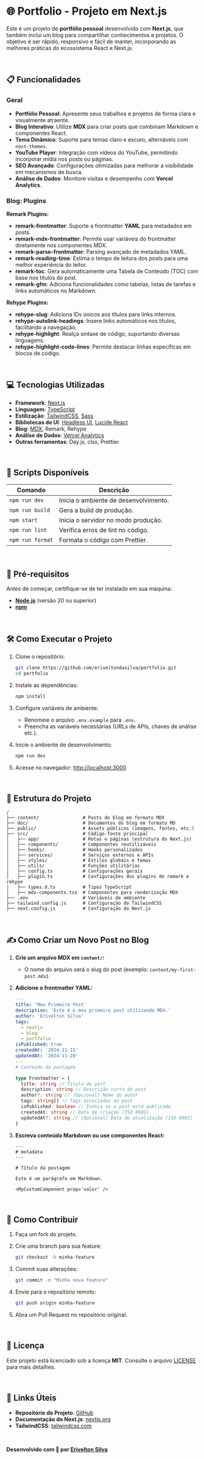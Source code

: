 # 🌐 **Portfolio - Projeto em Next.js**

Este é um projeto de **portfólio pessoal** desenvolvido com **Next.js**, que também inclui um blog para compartilhar conhecimentos e projetos. O objetivo é ser rápido, responsivo e fácil de manter, incorporando as melhores práticas do ecossistema React e Next.js.

<br />

## 📋 **Funcionalidades**

### Geral

- **Portfólio Pessoal**: Apresente seus trabalhos e projetos de forma clara e visualmente atraente.
- **Blog Interativo**: Utilize **MDX** para criar posts que combinam Markdown e componentes React.
- **Tema Dinâmico**: Suporte para temas claro e escuro, alternáveis com `next-themes`.
- **YouTube Player**: Integração com vídeos do YouTube, permitindo incorporar mídia nos posts ou páginas.
- **SEO Avançado**: Configurações otimizadas para melhorar a visibilidade em mecanismos de busca.
- **Análise de Dados**: Monitore visitas e desempenho com **Vercel Analytics**.

### Blog: Plugins

**Remark Plugins:**

- **remark-frontmatter**: Suporte a frontmatter **YAML** para metadados em posts.
- **remark-mdx-frontmatter**: Permite usar variáveis do frontmatter diretamente nos componentes MDX.
- **remark-parse-frontmatter**: Parsing avançado de metadados YAML.
- **remark-reading-time**: Estima o tempo de leitura dos posts para uma melhor experiência do leitor.
- **remark-toc**: Gera automaticamente uma Tabela de Conteúdo (TOC) com base nos títulos do post.
- **remark-gfm**: Adiciona funcionalidades como tabelas, listas de tarefas e links automáticos no Markdown.

**Rehype Plugins:**

- **rehype-slug**: Adiciona IDs únicos aos títulos para links internos.
- **rehype-autolink-headings**: Insere links automáticos nos títulos, facilitando a navegação.
- **rehype-highlight**: Realça sintaxe de código, suportando diversas linguagens.
- **rehype-highlight-code-lines**: Permite destacar linhas específicas em blocos de código.

<br />

## 💻 **Tecnologias Utilizadas**

- **Framework**: [Next.js](https://nextjs.org/)
- **Linguagem**: [TypeScript](https://www.typescriptlang.org/)
- **Estilização**: [TailwindCSS](https://tailwindcss.com/), [Sass](https://sass-lang.com/)
- **Bibliotecas de UI**: [Headless UI](https://headlessui.dev/), [Lucide React](https://lucide.dev/)
- **Blog**: [MDX](https://mdxjs.com/), Remark, Rehype
- **Análise de Dados**: [Vercel Analytics](https://vercel.com/docs/analytics/)
- **Outras ferramentas**: Day.js, clsx, Prettier

<br />

## 🚀 **Scripts Disponíveis**

| Comando          | Descrição                             |
| ---------------- | ------------------------------------- |
| `npm run dev`    | Inicia o ambiente de desenvolvimento. |
| `npm run build`  | Gera a build de produção.             |
| `npm start`      | Inicia o servidor no modo produção.   |
| `npm run lint`   | Verifica erros de lint no código.     |
| `npm run format` | Formata o código com Prettier.        |

<br />

## 📖 **Pré-requisitos**

Antes de começar, certifique-se de ter instalado em sua máquina:

- **[Node.js](https://nodejs.org/)** (versão 20 ou superior)
- **[npm](https://www.npmjs.com/)**

<br />

## 🛠️ **Como Executar o Projeto**

1. Clone o repositório:

   ```bash
   git clone https://github.com/eriveltondasilva/portfolio.git
   cd portfolio
   ```

2. Instale as dependências:

   ```bash
   npm install
   ```

3. Configure variáveis de ambiente:

   - Renomeie o arquivo `.env.example` para `.env`.
   - Preencha as variáveis necessárias (URLs de APIs, chaves de análise etc.).

4. Inicie o ambiente de desenvolvimento:

   ```bash
   npm run dev
   ```

5. Acesse no navegador: [http://localhost:3000](http://localhost:3000)

<br />

## 📁 **Estrutura do Projeto**

```plaintext
/
├── content/                # Posts do blog em formato MDX
├── doc/                    # Documentos do blog em formato MD
├── public/                 # Assets públicos (imagens, fontes, etc.)
├── src/                    # Código-fonte principal
│   ├── app/                # Rotas e páginas (estrutura do Next.js)
│   ├── components/         # Componentes reutilizáveis
│   ├── hooks/              # Hooks personalizados
│   ├── services/           # Serviços externos e APIs
│   ├── styles/             # Estilos globais e temas
│   ├── utils/              # Funções utilitárias
│   ├── config.ts           # Configurações gerais
│   ├── plugin.ts           # Configurações dos plugins de remark e rehype
│   ├── types.d.ts          # Tipos TypeScript
│   ├── mdx-components.tsx  # Componentes para renderização MDX
├── .env                    # Variáveis de ambiente
├── tailwind.config.js      # Configuração do TailwindCSS
├── next.config.js          # Configuração do Next.js
```

<br />

## ✍️ **Como Criar um Novo Post no Blog**

1. **Crie um arquivo MDX em `content/`:**

   - O nome do arquivo será o slug do post (exemplo: `content/my-first-post.mdx`).

2. **Adicione o frontmatter YAML:**

   ```yaml
   ---
   title: 'Meu Primeiro Post'
   description: 'Este é o meu primeiro post utilizando MDX.'
   author: 'Erivelton Silva'
   tags:
     - nextjs
     - blog
     - portfolio
   isPublished: true
   createdAt: '2024-11-15'
   updatedAt: '2024-11-20'
   ---
   # Conteúdo da postagem
   ```

   ```ts
   type Frontmatter = {
     title: string // Título do post
     description: string // Descrição curta do post
     author?: string // (Opcional) Nome do autor
     tags: string[] // Tags associadas ao post
     isPublished: boolean // Indica se o post está publicado
     createdAt: string // Data de criação (ISO 8601)
     updatedAt?: string // (Opcional) Data de atualização (ISO 8601)
   }
   ```

3. **Escreva conteúdo Markdown ou use componentes React:**

   ```mdx
   ---
   # metadata
   ---

   # Título da postagem

   Este é um parágrafo em Markdown.

   <MyCustomComponent prop='valor' />
   ```

<br />

## 🤝 **Como Contribuir**

1. Faça um fork do projeto.
2. Crie uma branch para sua feature:

   ```bash
   git checkout -b minha-feature
   ```

3. Commit suas alterações:

   ```bash
   git commit -m "Minha nova feature"
   ```

4. Envie para o repositório remoto:

   ```bash
   git push origin minha-feature
   ```

5. Abra um Pull Request no repositório original.

<br />

## 📜 **Licença**

Este projeto está licenciado sob a licença **MIT**. Consulte o arquivo [LICENSE](LICENSE) para mais detalhes.

<br />

## 🔗 **Links Úteis**

- **Repositório do Projeto**: [GitHub](https://github.com/eriveltondasilva/portfolio)
- **Documentação do Next.js**: [nextjs.org](https://nextjs.org/)
- **TailwindCSS**: [tailwindcss.com](https://tailwindcss.com/)

<br />

**Desenvolvido com 💙 por [Erivelton Silva](https://github.com/eriveltondasilva/)**
